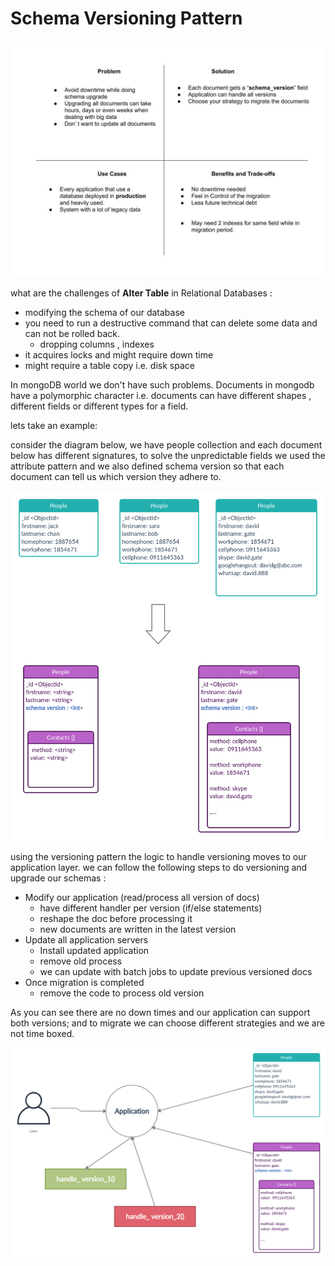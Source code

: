 # Schema Versioning Pattern

![versioning pattern matrix!](../../../resources/versioningPatternMatrix.jpg)

what are the challenges of **Alter Table** in Relational Databases :

- modifying the schema of our database
- you need to run a destructive command that can delete some data and can not be rolled back.
  - dropping columns , indexes
- it acquires locks and might require down time
- might require a table copy i.e. disk space

In mongoDB world we don't have such problems. Documents in mongodb have a polymorphic character i.e. documents can have different shapes , different fields or different types for a field.

lets take an example:

consider the diagram below, we have people collection and  each document below has different signatures, to solve the unpredictable fields we used the attribute pattern and we also defined schema version so that each document can tell us which version they adhere to.

![Schema Versioning!](../../../resources/schemaversioningeg.png)

using the versioning pattern the logic to handle versioning moves to our application layer. we can follow the following steps to do versioning and upgrade our schemas :

- Modify our application (read/process all version of docs)
  - have different handler per version (if/else statements)
  - reshape the doc before processing it
  - new documents are written in the latest version
- Update all application servers
  - Install updated application
  - remove old process
  - we can update with batch jobs to update previous versioned docs
- Once migration is completed
  - remove the code to process old version

As you can see there are no down times and our application can support both versions; and to migrate we can choose different strategies and we are not time boxed.

![application lifecycle during versioning pattern!](../../../resources/applicationlifecycleversioningpattern.png)
